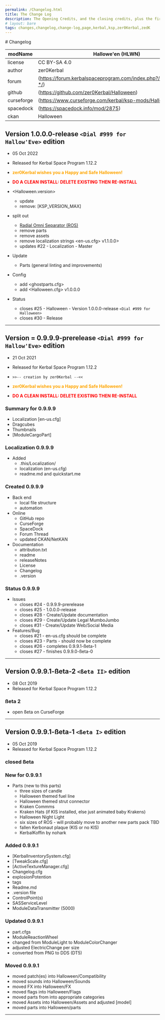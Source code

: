 ```yaml
---
permalink: /Changelog.html
title: The Change Log
description: The Opening Credits, and the closing credits, plus the first of two (or is three) end credit scenes
# layout: bare
tags: changes,changelog,change-log,page,kerbal,ksp,zer0Kerbal,zedK
---
```


<!-- 
hdr-changelog.md v1.0.0.0
<MOD-NAME>
created: 13 May 2022
updated:
CC BY-ND 4.0 by zer0Kerbal
--># Changelog  
  
| modName    | Hallowe'en (HLWN)                                                 |
| ---------- | ----------------------------------------------------------------- |
| license    | CC BY-SA 4.0                                                      |
| author     | zer0Kerbal                                                        |
| forum      | (https://forum.kerbalspaceprogram.com/index.php?/topic/205185-*/) |
| github     | (https://github.com/zer0Kerbal/Halloween)                         |
| curseforge | (https://www.curseforge.com/kerbal/ksp-mods/Halloween)            |
| spacedock  | (https://spacedock.info/mod/2875)                                 |
| ckan       | Halloween                                                         |

## Version 1.0.0.0-release `<Dial #999 for Hallow'Eve>` edition

* 05 Oct 2022
* Released for Kerbal Space Program 1.12.2

* <b style="color:orange">zer0Kerbal wishes you a Happy and Safe Halloween!</b>
* <b style="color:red">DO A CLEAN INSTALL: DELETE EXISTING THEN RE-INSTALL</b>

* <Halloween.version>
  * update
  * remove: [KSP_VERSION_MAX]
* split out
  * [Radial Omni Separator (ROS)](https://forum.kerbalspaceprogram.com/index.php?/topic/209926-*/)
  * remove parts
  * remove assets
  * remove localization strings <en-us.cfg> v1.1.0.0>
  * updates #22 - Localization - Master
* Update
  * Parts (general linting and improvements)
* Config
  * add <ghostparts.cfg>
  * add <Halloween.cfg> v1.0.0.0
* Status
  * closes #25 - Halloween - Version 1.0.0.0-release `<Dial #999 for Halloween>`
  * closes #30 - Release

---

## Version = 0.9.9.9-prerelease `<Dial #999 for Hallow'Eve>` edition

* 21 Oct 2021
* Released for Kerbal Space Program 1.12.2

* `>>-- creation by zer0Kerbal --<<`
* <b style="color:orange">zer0Kerbal wishes you a Happy and Safe Halloween!</b>
* <b style="color:red">DO A CLEAN INSTALL: DELETE EXISTING THEN RE-INSTALL</b>

### Summary for 0.9.9.9

* Localization [en-us.cfg]
* Dragcubes
* Thumbnails
* [ModuleCargoPart]

### Localization 0.9.9.9

* Added
  * .this/Localization/
  * localization (en-us.cfg)
  * readme.md and quickstart.me

### Created 0.9.9.9

* Back end  
  * local file structure
  * automation
* Online
  * GitHub repo
  * CurseForge
  * SpaceDock
  * Forum Thread
  * updated CKAN/NetKAN
* Documentation
  * attribution.txt
  * readme
  * releaseNotes
  * License
  * Changelog
  * .version

### Status 0.9.9.9

* Issues
  * closes #24 - 0.9.9.9-prerelease
  * closes #25 - 1.0.0.0-release
  * closes #28 - Create/Update documentation
  * closes #29 - Create/Update Legal MumboJumbo
  * closes #31 - Create/Update Web/Social Media
* Features/Bug
  * closes #21 - en-us.cfg should be complete 
  * closes #23 - Parts - should now be complete
  * closes #26 - completes 0.9.9.1-ßeta-1
  * closes #27 - finishes 0.9.9.0-ßeta-0

---

## Version 0.9.9.1-ßeta-2 `<ßeta II>` edition

* 08 Oct 2019
* Released for Kerbal Space Program 1.12.2

### ßeta 2

* open ßeta on CurseForge

---

## Version 0.9.9.1-ßeta-1 `<ßeta I>` edition

* 05 Oct 2019
* Released for Kerbal Space Program 1.12.2

### closed ßeta

### New for 0.9.9.1

* Parts (new to this parts)
  * three sizes of candle
  * Halloween themed fuel line
  * Halloween themed strut connector
  * Kraken Commms
  * Kraken Hats (if KIS installed, else just animated baby Krakens)
  * Halloween Night Light
  * six sizes of ROS - will probably move to another new parts pack TBD
  * fallen Kerbonaut plaque (KIS or no KIS)
  * KerbalKoffin by nohark

### Added 0.9.9.1

* [KerbalInventorySystem.cfg]
* [TweakScale.cfg]
* [ActiveTextureManager.cfg]
* Changelog.cfg
* explosionPotention
* tags
* Readme.md
* .version file
* ControlPoint(s)
* SASServiceLevel
* ModuleDataTransmitter (5000)

### Updated 0.9.9.1

* part.cfgs
* ModuleReactionWheel
* changed from ModuleLight to ModuleColorChanger
* adjusted ElectricChange per size
* converted from PNG to DDS (DT5)

### Moved 0.9.9.1

* moved patch(es) into Halloween/Compatibility
* moved sounds into Halloween/Sounds
* moved FX into Halloween/FX
* moved flags into Halloween/Flags
* moved parts from into appropriate categories
* moved Assets into Halloween/Assets and adjusted [model]
* moved parts into Halloween/parts

---
